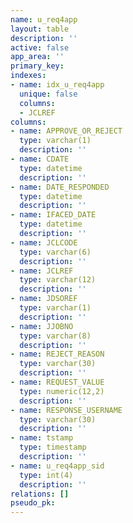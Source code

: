 ```yaml
---
name: u_req4app
layout: table
description: ''
active: false
app_area: ''
primary_key: 
indexes:
- name: idx_u_req4app
  unique: false
  columns:
  - JCLREF
columns:
- name: APPROVE_OR_REJECT
  type: varchar(1)
  description: ''
- name: CDATE
  type: datetime
  description: ''
- name: DATE_RESPONDED
  type: datetime
  description: ''
- name: IFACED_DATE
  type: datetime
  description: ''
- name: JCLCODE
  type: varchar(6)
  description: ''
- name: JCLREF
  type: varchar(12)
  description: ''
- name: JDSOREF
  type: varchar(1)
  description: ''
- name: JJOBNO
  type: varchar(8)
  description: ''
- name: REJECT_REASON
  type: varchar(30)
  description: ''
- name: REQUEST_VALUE
  type: numeric(12,2)
  description: ''
- name: RESPONSE_USERNAME
  type: varchar(30)
  description: ''
- name: tstamp
  type: timestamp
  description: ''
- name: u_req4app_sid
  type: int(4)
  description: ''
relations: []
pseudo_pk: 
---
```


